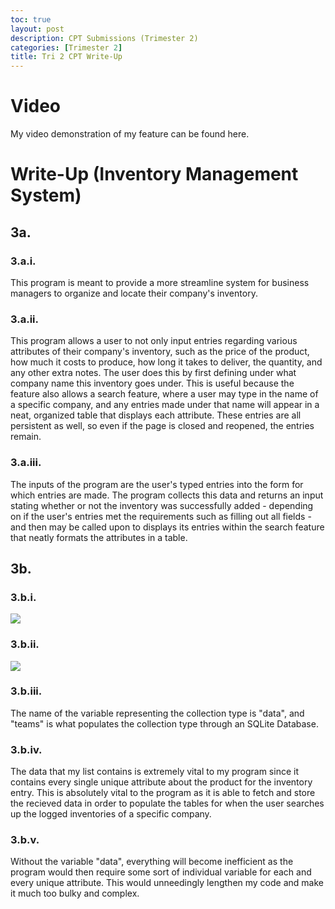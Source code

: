 ```yaml
---
toc: true
layout: post
description: CPT Submissions (Trimester 2)
categories: [Trimester 2]
title: Tri 2 CPT Write-Up
---
```


# Video

My video demonstration of my feature can be found here. 

# Write-Up (Inventory Management System)

## 3a. 

### 3.a.i.

This program is meant to provide a more streamline system for business managers to organize and locate their company's inventory. 

### 3.a.ii.

This program allows a user to not only input entries regarding various attributes of their company's inventory, such as the price of the product, how much it costs to produce, how long it takes to deliver, the quantity, and any other extra notes. The user does this by first defining under what company name this inventory goes under. This is useful because the feature also allows a search feature, where a user may type in the name of a specific company, and any entries made under that name will appear in a neat, organized table that displays each attribute. These entries are all persistent as well, so even if the page is closed and reopened, the entries remain. 


### 3.a.iii.

The inputs of the program are the user's typed entries into the form for which entries are made. The program collects this data and returns an input stating whether or not the inventory was successfully added - depending on if the user's entries met the requirements such as filling out all fields - and then may be called upon to displays its entries within the search feature that neatly formats the attributes in a table. 

## 3b.

### 3.b.i.

![]({{site.baseurl}}/images/cpt1.png)

### 3.b.ii.

![]({{site.baseurl}}/images/cpt2.png)

### 3.b.iii.

The name of the variable representing the collection type is "data", and "teams" is what populates the collection type through an SQLite Database. 

### 3.b.iv.

The data that my list contains is extremely vital to my program since it contains every single unique attribute about the product for the inventory entry. This is absolutely vital to the program as it is able to fetch and store the recieved data in order to populate the tables for when the user searches up the logged inventories of a specific company. 

### 3.b.v.

Without the variable "data", everything will become inefficient as the program would then require some sort of individual variable for each and every unique attribute. This would unneedingly lengthen my code and make it much too bulky and complex. 



